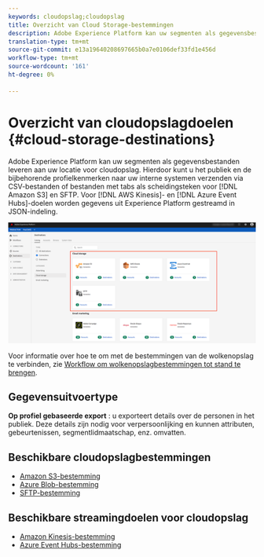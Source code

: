 ```yaml
---
keywords: cloudopslag;cloudopslag
title: Overzicht van Cloud Storage-bestemmingen
description: Adobe Experience Platform kan uw segmenten als gegevensbestanden leveren aan uw Amazon S3-, AWS Kinesis-, Azure Event Hubs- of SFTP-cloudopslaglocaties.
translation-type: tm+mt
source-git-commit: e13a19640208697665b0a7e0106def33fd1e456d
workflow-type: tm+mt
source-wordcount: '161'
ht-degree: 0%

---
```



# Overzicht van cloudopslagdoelen {#cloud-storage-destinations}

Adobe Experience Platform kan uw segmenten als gegevensbestanden leveren aan uw locatie voor cloudopslag. Hierdoor kunt u het publiek en de bijbehorende profielkenmerken naar uw interne systemen verzenden via CSV-bestanden of bestanden met tabs als scheidingsteken voor [!DNL Amazon S3] en SFTP. Voor [!DNL AWS Kinesis]- en [!DNL Azure Event Hubs]-doelen worden gegevens uit Experience Platform gestreamd in JSON-indeling.

![Adobe-cloudopslagbestemmingen](../../assets/catalog/cloud-storage/cloud-storage-destinations.png)

Voor informatie over hoe te om met de bestemmingen van de wolkenopslag te verbinden, zie [Workflow om wolkenopslagbestemmingen tot stand te brengen](./workflow.md).

## Gegevensuitvoertype

**Op profiel gebaseerde export** : u exporteert details over de personen in het publiek. Deze details zijn nodig voor verpersoonlijking en kunnen attributen, gebeurtenissen, segmentlidmaatschap, enz. omvatten.

## Beschikbare cloudopslagbestemmingen

- [Amazon S3-bestemming](./amazon-s3.md)
- [Azure Blob-bestemming](./azure-blob.md)
- [SFTP-bestemming](./sftp.md)

## Beschikbare streamingdoelen voor cloudopslag

- [Amazon Kinesis-bestemming](./amazon-kinesis.md)
- [Azure Event Hubs-bestemming](./azure-event-hubs.md)